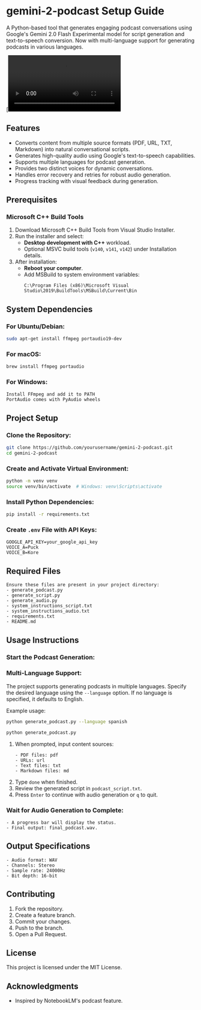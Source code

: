 
# gemini-2-podcast Setup Guide

A Python-based tool that generates engaging podcast conversations using Google's Gemini 2.0 Flash Experimental model for script generation and text-to-speech conversion. Now with multi-language support for generating podcasts in various languages.

[![Gemini 2 Podcast Setup Guide: Transform Content into Pro-Level Podcasts](about.mp4)

## Features
- Converts content from multiple source formats (PDF, URL, TXT, Markdown) into natural conversational scripts.
- Generates high-quality audio using Google's text-to-speech capabilities.
- Supports multiple languages for podcast generation.
- Provides two distinct voices for dynamic conversations.
- Handles error recovery and retries for robust audio generation.
- Progress tracking with visual feedback during generation.

## Prerequisites

### Microsoft C++ Build Tools
1. Download Microsoft C++ Build Tools from Visual Studio Installer.
2. Run the installer and select:
   - **Desktop development with C++** workload.
   - Optional MSVC build tools (`v140`, `v141`, `v142`) under Installation details.
3. After installation:
   - **Reboot your computer**.
   - Add MSBuild to system environment variables:
     ```text
     C:\Program Files (x86)\Microsoft Visual Studio\2019\BuildTools\MSBuild\Current\Bin
     ```

## System Dependencies

### For Ubuntu/Debian:
```bash
sudo apt-get install ffmpeg portaudio19-dev
```

### For macOS:
```bash
brew install ffmpeg portaudio
```

### For Windows:
```text
Install FFmpeg and add it to PATH
PortAudio comes with PyAudio wheels
```

## Project Setup

### Clone the Repository:
```bash
git clone https://github.com/yourusername/gemini-2-podcast.git
cd gemini-2-podcast
```

### Create and Activate Virtual Environment:
```bash
python -m venv venv
source venv/bin/activate  # Windows: venv\Scripts\activate
```

### Install Python Dependencies:
```bash
pip install -r requirements.txt
```

### Create `.env` File with API Keys:
```text
GOOGLE_API_KEY=your_google_api_key
VOICE_A=Puck
VOICE_B=Kore
```

## Required Files
```text
Ensure these files are present in your project directory:
- generate_podcast.py
- generate_script.py
- generate_audio.py
- system_instructions_script.txt
- system_instructions_audio.txt
- requirements.txt
- README.md
```

## Usage Instructions

### Start the Podcast Generation:

### Multi-Language Support:
The project supports generating podcasts in multiple languages. Specify the desired language using the `--language` option.
If no language is specified, it defaults to English.

Example usage:
```bash
python generate_podcast.py --language spanish
```

```bash
python generate_podcast.py
```

1. When prompted, input content sources:
   ```text
   - PDF files: pdf
   - URLs: url
   - Text files: txt
   - Markdown files: md
   ```
2. Type `done` when finished.
3. Review the generated script in `podcast_script.txt`.
4. Press `Enter` to continue with audio generation or `q` to quit.

### Wait for Audio Generation to Complete:
```text
- A progress bar will display the status.
- Final output: final_podcast.wav.
```

## Output Specifications
```text
- Audio format: WAV
- Channels: Stereo
- Sample rate: 24000Hz
- Bit depth: 16-bit
```

## Contributing
1. Fork the repository.
2. Create a feature branch.
3. Commit your changes.
4. Push to the branch.
5. Open a Pull Request.

## License
This project is licensed under the MIT License.

## Acknowledgments
- Inspired by NotebookLM's podcast feature.
